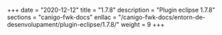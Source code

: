 +++
date        = "2020-12-12"
title       = "1.7.8"
description = "Plugin eclipse 1.7.8"
sections    = "canigo-fwk-docs"
enllac		= "/canigo-fwk-docs/entorn-de-desenvolupament/plugin-eclipse/1.7.8/"
weight		= 9
+++
